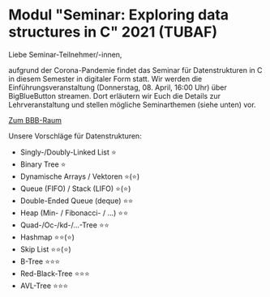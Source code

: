 # Modul "Seminar: Exploring data structures in C" 2021 (TUBAF)
Liebe Seminar-Teilnehmer/-innen,

aufgrund der Corona-Pandemie findet das Seminar für Datenstrukturen in C in diesem Semester in digitaler Form statt.
Wir werden die Einführungsveranstaltung (Donnerstag, 08. April, 16:00 Uhr) über BigBlueButton streamen. Dort erläutern wir Euch die Details zur Lehrveranstaltung und stellen mögliche Seminarthemen (siehe unten) vor.

[Zum BBB-Raum](https://teach.informatik.tu-freiberg.de/b/jon-cmv-2z9)

Unsere Vorschläge für Datenstrukturen:
 - Singly-/Doubly-Linked List ⭐
 - Binary Tree ⭐
 - Dynamische Arrays / Vektoren ⭐(⭐)
 - Queue (FIFO) / Stack (LIFO) ⭐(⭐)
 - Double-Ended Queue (deque) ⭐⭐
 - Heap (Min- / Fibonacci- / ...) ⭐⭐
 - Quad-/Oc-/kd-/...-Tree ⭐⭐
 - Hashmap ⭐⭐(⭐)
 - Skip List ⭐⭐(⭐)
 - B-Tree ⭐⭐⭐
 - Red-Black-Tree ⭐⭐⭐
 - AVL-Tree ⭐⭐⭐

